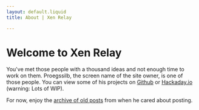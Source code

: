 ```yaml
---
layout: default.liquid
title: About | Xen Relay

---
```


# Welcome to Xen Relay

You've met those people with a thousand ideas and not enough time to work on
them. Proegssilb, the screen name of the site owner, is one of those people. You
can view some of his projects on [Github](https://github.com/proegssilb)
or [Hackaday.io](https://hackaday.io/minifig404) (warning: Lots of WIP).

For now, enjoy the [archive of old posts](/blog/archive.html) from when he cared about
posting.
